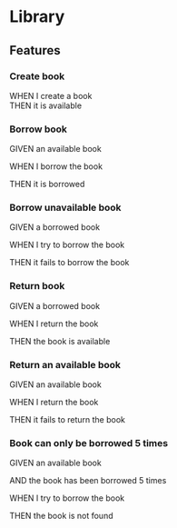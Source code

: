 # Library

## Features

### Create book

WHEN I create a book  
THEN it is available

### Borrow book

GIVEN an available book

WHEN I borrow the book

THEN it is borrowed

### Borrow unavailable book

GIVEN a borrowed book

WHEN I try to borrow the book

THEN it fails to borrow the book

### Return book

GIVEN a borrowed book

WHEN I return the book

THEN the book is available

### Return an available book

GIVEN an available book

WHEN I return the book

THEN it fails to return the book

### Book can only be borrowed 5 times

GIVEN an available book

AND the book has been borrowed 5 times

WHEN I try to borrow the book

THEN the book is not found
